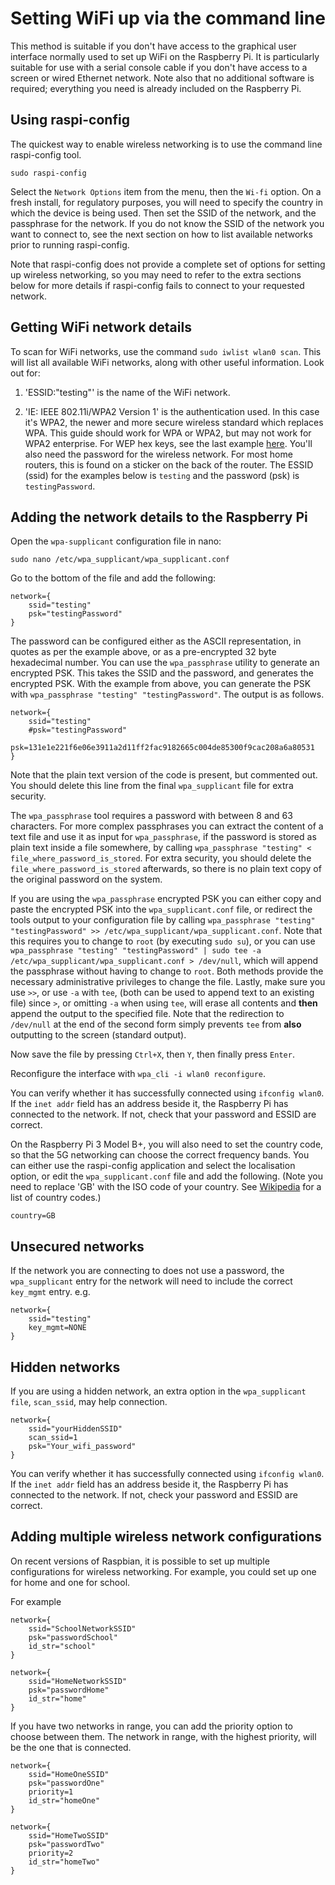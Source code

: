 # Setting WiFi up via the command line


This method is suitable if you don't have access to the graphical user interface normally used to set up WiFi on the Raspberry Pi. It is particularly suitable for use with a serial console cable if you don't have access to a screen or wired Ethernet network. Note also that no additional software is required; everything you need is already included on the Raspberry Pi.   

## Using raspi-config

The quickest way to enable wireless networking is to use the command line raspi-config tool.

`sudo raspi-config`

Select the `Network Options` item from the menu, then the `Wi-fi` option. On a fresh install, for regulatory purposes, you will need to specify the country in which the device is being used. Then set the SSID of the network, and the passphrase for the network. If you do not know the SSID of the network you want to connect to, see the next section on how to list available networks prior to running raspi-config. 

Note that raspi-config does not provide a complete set of options for setting up wireless networking, so you may need to refer to the extra sections below for more details if raspi-config fails to connect to your requested network.

## Getting WiFi network details  

To scan for WiFi networks, use the command `sudo iwlist wlan0 scan`. This will list all available WiFi networks, along with other useful information. Look out for:

1. 'ESSID:"testing"' is the name of the WiFi network.   

1. 'IE: IEEE 802.11i/WPA2 Version 1' is the authentication used. In this case it's WPA2, the newer and more secure wireless standard which replaces WPA. This guide should work for WPA or WPA2, but may not work for WPA2 enterprise. For WEP hex keys, see the last example [here](http://www.freebsd.org/cgi/man.cgi?query=wpa_supplicant.conf&sektion=5&apropos=0&manpath=NetBSD+6.1.5). You'll also need the password for the wireless network. For most home routers, this is found on a sticker on the back of the router. The ESSID (ssid) for the examples below is `testing` and the password (psk) is `testingPassword`.

## Adding the network details to the Raspberry Pi

Open the `wpa-supplicant` configuration file in nano:

`sudo nano /etc/wpa_supplicant/wpa_supplicant.conf`  

Go to the bottom of the file and add the following:   
```
network={
    ssid="testing"
    psk="testingPassword"
}
```
The password can be configured either as the ASCII representation, in quotes as per the example above, or as a pre-encrypted 32 byte hexadecimal number. You can use the `wpa_passphrase` utility to generate an encrypted PSK. This takes the SSID and the password, and generates the encrypted PSK. With the example from above, you can generate the PSK with `wpa_passphrase "testing" "testingPassword"`. The output is as follows.

  ```
  network={
	  ssid="testing"
	  #psk="testingPassword"
	  psk=131e1e221f6e06e3911a2d11ff2fac9182665c004de85300f9cac208a6a80531
  }
  ```
Note that the plain text version of the code is present, but commented out. You should delete this line from the final `wpa_supplicant` file for extra security.

The `wpa_passphrase` tool requires a password with between 8 and 63 characters. For more complex passphrases you can extract the content of a text file and use it as input for `wpa_passphrase`, if the password is stored as plain text inside a file somewhere, by calling `wpa_passphrase "testing" < file_where_password_is_stored`. For extra security, you should delete the `file_where_password_is_stored` afterwards, so there is no plain text copy of the original password on the system.

If you are using the `wpa_passphrase` encrypted PSK you can either copy and paste the encrypted PSK into the `wpa_supplicant.conf` file,  or redirect the tools output to your configuration file by calling `wpa_passphrase "testing" "testingPassword" >> /etc/wpa_supplicant/wpa_supplicant.conf`. Note that this requires you to change to `root` (by executing `sudo su`), or you can use `wpa_passphrase "testing" "testingPassword" | sudo tee -a /etc/wpa_supplicant/wpa_supplicant.conf > /dev/null`, which will append the passphrase without having to change to `root`. Both methods provide the necessary administrative privileges to change the file. Lastly, make sure you use `>>`, or use `-a` with `tee`, (both can be used to append text to an existing file) since `>`, or omitting `-a` when using `tee`, will erase all contents and **then** append the output to the specified file. Note that the redirection to `/dev/null` at the end of the second form simply prevents `tee` from **also** outputting to the screen (standard output).

Now save the file by pressing `Ctrl+X`, then `Y`, then finally press `Enter`.  

Reconfigure the interface with `wpa_cli -i wlan0 reconfigure`.

You can verify whether it has successfully connected using `ifconfig wlan0`. If the `inet addr` field has an address beside it, the Raspberry Pi has connected to the network. If not, check that your password and ESSID are correct.  

On the Raspberry Pi 3 Model B+, you will also need to set the country code, so that the 5G networking can choose the correct frequency bands. You can either use the raspi-config application and select the localisation option, or edit the `wpa_supplicant.conf` file and add the following. (Note you need to replace 'GB' with the ISO code of your country. See [Wikipedia](https://en.wikipedia.org/wiki/ISO_3166-1) for a list of country codes.)
```
country=GB
```

## Unsecured networks

If the network you are connecting to does not use a password, the `wpa_supplicant` entry for the network will need to include the correct `key_mgmt` entry.
e.g.
```
network={
    ssid="testing"
    key_mgmt=NONE
}
```

## Hidden networks

If you are using a hidden network, an extra option in the `wpa_supplicant file`, `scan_ssid`, may help connection.

```
network={
    ssid="yourHiddenSSID"
    scan_ssid=1
    psk="Your_wifi_password"
}
```

You can verify whether it has successfully connected using `ifconfig wlan0`. If the `inet addr` field has an address beside it, the Raspberry Pi has connected to the network. If not, check your password and ESSID are correct.   

## Adding multiple wireless network configurations

On recent versions of Raspbian, it is possible to set up multiple configurations for wireless networking. For example, you could set up one for home and one for school.

For example
```
network={
    ssid="SchoolNetworkSSID"
    psk="passwordSchool"
    id_str="school"
}

network={
    ssid="HomeNetworkSSID"
    psk="passwordHome"
    id_str="home"
}
```

If you have two networks in range, you can add the priority option to choose between them. The network in range, with the highest priority, will be the one that is connected.

```
network={
    ssid="HomeOneSSID"
    psk="passwordOne"
    priority=1
    id_str="homeOne"
}

network={
    ssid="HomeTwoSSID"
    psk="passwordTwo"
    priority=2
    id_str="homeTwo"
}
```
